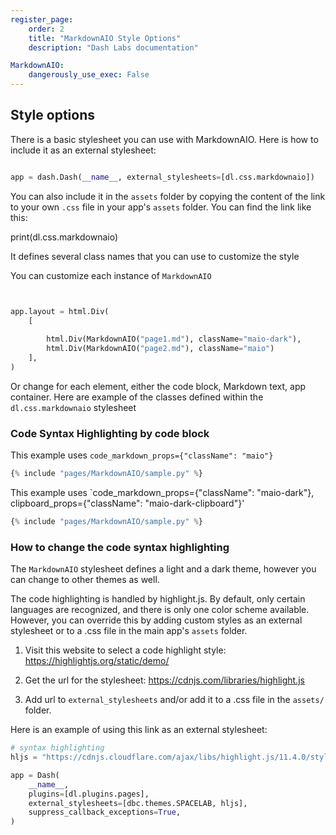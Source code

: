```yaml
---
register_page:   
    order: 2
    title: "MarkdownAIO Style Options"
    description: "Dash Labs documentation"

MarkdownAIO:
    dangerously_use_exec: False
---
```






## Style options 

There is a basic stylesheet you can use with MarkdownAIO. Here is how to include it as an external stylesheet:

```python

app = dash.Dash(__name__, external_stylesheets=[dl.css.markdownaio])
```

You can also include it in the `assets` folder by copying the content of the link to your own `.css` file in your
app's `assets` folder.  You can find the link like this:

print(dl.css.markdownaio)

It defines several class names that you can use to customize the style




You can customize each instance of `MarkdownAIO`

```python


app.layout = html.Div(
    [
    
        html.Div(MarkdownAIO("page1.md"), className="maio-dark"),
        html.Div(MarkdownAIO("page2.md"), className="maio")
    ], 
)

```

Or change for each element, either the code block, Markdown text, app container.  Here are example of
the classes defined within the `dl.css.markdownaio` stylesheet

### Code Syntax Highlighting by code block

This example uses `code_markdown_props={"className": "maio"}`

```python  
{% include "pages/MarkdownAIO/sample.py" %}
```

This example uses `code_markdown_props={"className": "maio-dark"}, clipboard_props={"className": "maio-dark-clipboard"}'

```python  code_markdown_props={"className": "maio-dark"}, clipboard_props={"className": "maio-dark-clipboard"}
{% include "pages/MarkdownAIO/sample.py" %}
```


### How to change the code syntax highlighting

The `MarkdownAIO` stylesheet defines a light and a dark theme, however you can change to other themes as well.

The code highlighting is handled by highlight.js. By default, only certain languages are recognized, and there is only
one color scheme available. However, you can override this by adding custom styles as an external stylesheet or to a
.css file in the main app's `assets` folder.

1) Visit this website to select a code highlight style:  https://highlightjs.org/static/demo/  

2) Get the url for the stylesheet: https://cdnjs.com/libraries/highlight.js  

3) Add url to `external_stylesheets` and/or add it to a .css file in the  `assets/` folder.  

Here is an example of using this link as an external stylesheet:

```python
# syntax highlighting
hljs = "https://cdnjs.cloudflare.com/ajax/libs/highlight.js/11.4.0/styles/stackoverflow-light.min.css"

app = Dash(
    __name__,
    plugins=[dl.plugins.pages],
    external_stylesheets=[dbc.themes.SPACELAB, hljs],
    suppress_callback_exceptions=True,
)

```

